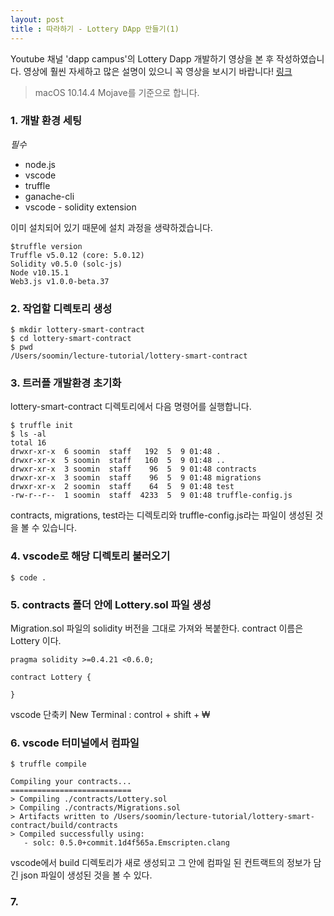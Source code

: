 ```yaml
---
layout: post
title : 따라하기 - Lottery DApp 만들기(1)
---
```


Youtube 채널 'dapp campus'의 Lottery Dapp 개발하기 영상을 본 후 작성하였습니다.
영상에 훨씬 자세하고 많은 설명이 있으니 꼭 영상을 보시기 바랍니다!
[링크](https://www.youtube.com/playlist?list=PLlYCl1UOH8dheHS4vHOpPoHwq4Qi0R7WM&fbclid=IwAR1ViIiJhgetPaGBv_TDAZ60jL_VQO7PNNq6tNJS7anXfJNQy9VvAWLBxM0)
>macOS 10.14.4 Mojave를 기준으로 합니다.

### 1. 개발 환경 세팅
_필수_
* node.js
* vscode
* truffle
* ganache-cli
* vscode - solidity extension

이미 설치되어 있기 때문에 설치 과정을 생략하겠습니다.
~~~~
$truffle version
Truffle v5.0.12 (core: 5.0.12)
Solidity v0.5.0 (solc-js)
Node v10.15.1
Web3.js v1.0.0-beta.37
~~~~
### 2. 작업할 디렉토리 생성
~~~~
$ mkdir lottery-smart-contract
$ cd lottery-smart-contract
$ pwd
/Users/soomin/lecture-tutorial/lottery-smart-contract
~~~~
### 3. 트러플 개발환경 초기화
lottery-smart-contract 디렉토리에서 다음 명령어를 실행합니다.
~~~~
$ truffle init
$ ls -al
total 16
drwxr-xr-x  6 soomin  staff   192  5  9 01:48 .
drwxr-xr-x  5 soomin  staff   160  5  9 01:48 ..
drwxr-xr-x  3 soomin  staff    96  5  9 01:48 contracts
drwxr-xr-x  3 soomin  staff    96  5  9 01:48 migrations
drwxr-xr-x  2 soomin  staff    64  5  9 01:48 test
-rw-r--r--  1 soomin  staff  4233  5  9 01:48 truffle-config.js
~~~~

contracts, migrations, test라는 디렉토리와 truffle-config.js라는 파일이 생성된 것을 볼 수 있습니다.

### 4. vscode로 해당 디렉토리 불러오기
    $ code .

### 5. contracts 폴더 안에 Lottery.sol 파일 생성
Migration.sol 파일의 solidity 버전을 그대로 가져와 복붙한다.
contract 이름은 Lottery 이다.

~~~~
pragma solidity >=0.4.21 <0.6.0;

contract Lottery {
    
}
~~~~
vscode 단축키
New Terminal : control + shift + ₩

### 6. vscode 터미널에서 컴파일
~~~~
$ truffle compile

Compiling your contracts...
===========================
> Compiling ./contracts/Lottery.sol
> Compiling ./contracts/Migrations.sol
> Artifacts written to /Users/soomin/lecture-tutorial/lottery-smart-contract/build/contracts
> Compiled successfully using:
   - solc: 0.5.0+commit.1d4f565a.Emscripten.clang
~~~~   
vscode에서 build 디렉토리가 새로 생성되고 그 안에 컴파일 된 컨트랙트의 정보가 담긴 json 파일이 생성된 것을 볼 수 있다.

### 7. 

